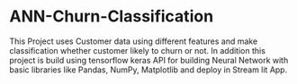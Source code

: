 # ANN-Churn-Classification
This Project uses Customer data using different features and make classification whether customer likely to churn or not. In addition this project is build using tensorflow keras API for building Neural Network with basic libraries like Pandas, NumPy, Matplotlib and  deploy in Stream lit App.
